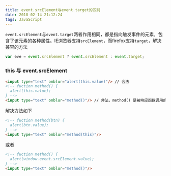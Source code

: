 ```yaml
---
title: event.srcElement与event.target的区别
date: 2018-02-14 21:12:24
tags: JavaScript
---
```

`event.srcElement`与`event.target`两者作用相同，都是指向触发事件的元素，包含了该元素的各种属性。IE浏览器支持`srcElement`，而firefox支持`target`，解决兼容的方法
```js
var eve = event.srcElement ? event.srcElement : event.target;
```
### this 与 event.srcElement
```html
<input type="text" onblur="alert(this.value)"/> // 合法
<!-- fuction method() {
  alert(this.value);
} -->
<input type="text" onblur="method()"/> // 非法，method() 是被响应函数调用的函数。 
```
解决方法如下
```html
<!-- fuction method(btn) {
  alert(btn.value);
} -->
<input type="text" onblur="method(this)"/>
```
或者
```html
<!-- fuction method() {
  alert(window.event.srcElement.value);
} -->
<input type="text" onblur="method()"/>
```
